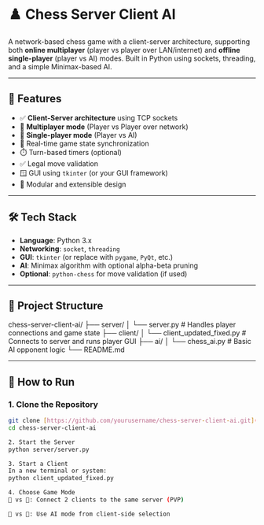 
# ♟️ Chess Server Client AI

A network-based chess game with a client-server architecture, supporting both **online multiplayer** (player vs player over LAN/internet) and **offline single-player** (player vs AI) modes. Built in Python using sockets, threading, and a simple Minimax-based AI.

---

## 🚀 Features

- ✅ **Client-Server architecture** using TCP sockets
- 👥 **Multiplayer mode** (Player vs Player over network)
- 🧠 **Single-player mode** (Player vs AI)
- 🔄 Real-time game state synchronization
- ⏱️ Turn-based timers (optional)
- ✅ Legal move validation
- 🪟 GUI using `tkinter` (or your GUI framework)
- 🧩 Modular and extensible design

---

## 🛠️ Tech Stack

- **Language**: Python 3.x
- **Networking**: `socket`, `threading`
- **GUI**: `tkinter` (or replace with `pygame`, `PyQt`, etc.)
- **AI**: Minimax algorithm with optional alpha-beta pruning
- **Optional**: `python-chess` for move validation (if used)

---

## 📁 Project Structure
chess-server-client-ai/
├── server/
│ └── server.py # Handles player connections and game state
├── client/
│ └── client_updated_fixed.py # Connects to server and runs player GUI
├── ai/
│ └── chess_ai.py # Basic AI opponent logic
└── README.md


---

## 🧪 How to Run

### 1. Clone the Repository

```bash
git clone [https://github.com/yourusername/chess-server-client-ai.git](https://github.com/Umaimtahir/chess-server-client-ai)
cd chess-server-client-ai

2. Start the Server
python server/server.py

3. Start a Client
In a new terminal or system:
python client_updated_fixed.py

4. Choose Game Mode
🧍 vs 🧍: Connect 2 clients to the same server (PVP)

🧍 vs 🤖: Use AI mode from client-side selection
